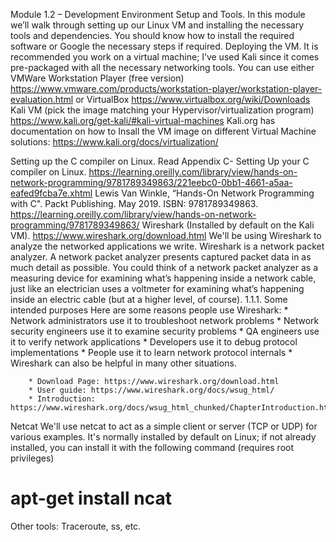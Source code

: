 Module 1.2 – Development Environment Setup and Tools.
In this module we’ll walk through setting up our Linux VM and installing the necessary tools and dependencies. 
You should know how to install  the required software or Google the necessary steps if required. 
Deploying the VM.
It is recommended you work on a virtual machine; I’ve used Kali since it comes pre-packaged with all the necessary networking tools.
You can use either VMWare Workstation Player (free version)
https://www.vmware.com/products/workstation-player/workstation-player-evaluation.html
or VirtualBox
https://www.virtualbox.org/wiki/Downloads
Kali VM (pick the image matching your Hypervisor/virtualization program)
https://www.kali.org/get-kali/#kali-virtual-machines
Kali.org has documentation on how to Insall the VM image on different Virtual Machine solutions: https://www.kali.org/docs/virtualization/

Setting up the C compiler on Linux.
Read Appendix C- Setting Up your C compiler on Linux. https://learning.oreilly.com/library/view/hands-on-network-programming/9781789349863/221eebc0-0bb1-4661-a5aa-eafed9fcba7e.xhtml
Lewis Van Winkle, “Hands-On Network Programming with C". Packt Publishing. May 2019. ISBN: 9781789349863. https://learning.oreilly.com/library/view/hands-on-network-programming/9781789349863/
Wireshark (Installed by default on the Kali VM).
https://www.wireshark.org/download.html
We'll be using Wireshark to analyze the networked applications we write.
Wireshark is a network packet analyzer. A network packet analyzer presents captured packet data in as much detail as possible. You could think of a network packet analyzer as a measuring device for examining what’s happening inside a network cable, just like an electrician uses a voltmeter for examining what’s happening inside an electric cable (but at a higher level, of course).
        1.1.1. Some intended purposes
        Here are some reasons people use Wireshark:
        * Network administrators use it to troubleshoot network problems
        * Network security engineers use it to examine security problems
        * QA engineers use it to verify network applications
        * Developers use it to debug protocol implementations
        * People use it to learn network protocol internals
        * Wireshark can also be helpful in many other situations.


        * Download Page: https://www.wireshark.org/download.html
        * User guide: https://www.wireshark.org/docs/wsug_html/
        * Introduction: https://www.wireshark.org/docs/wsug_html_chunked/ChapterIntroduction.html#ChIntroWhatIs
Netcat
We'll use netcat to act as a simple client or server (TCP or UDP) for various examples. It's normally installed by default on Linux; if not already installed, you can install it with the following command (requires root privileges)
 # apt-get install ncat
Other tools:
Traceroute, ss, etc.
